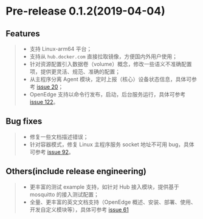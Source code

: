 # Pre-release 0.1.2(2019-04-04)

## Features

> + 支持 Linux-arm64 平台；
> + 支持从 `hub.docker.com` 直接拉取镜像，方便国内外用户使用；
> + 针对资源配置引入数据卷（volume）概念，修改一些语义不准确配置项，提供更灵活、规范、准确的配置；
> + 从主程序分离 Agent 模块，定时上报（核心）设备状态信息，具体可参考 [issue 20](https://github.com/baidu/openedge/issues/20)；
> + OpenEdge 支持以命令行发布，启动，后台服务运行，具体可参考 [issue 122](https://github.com/baidu/openedge/issues/122)。

## Bug fixes

> + 修复一些文档描述错误；
> + 针对容器模式，修复 Linux 主程序服务 socket 地址不可用 bug，具体可参考 [issue 92](https://github.com/baidu/openedge/issues/92)。

## Others(include release engineering)

> + 更丰富的测试 example 支持，如针对 Hub 接入模块，提供基于 mosquitto 的接入测试配置；
> + 全量、更丰富的英文文档支持（OpenEdge 概述、安装、部署、使用、开发自定义模块等），具体可参考 [issue 61](https://github.com/baidu/openedge/issues/61)
